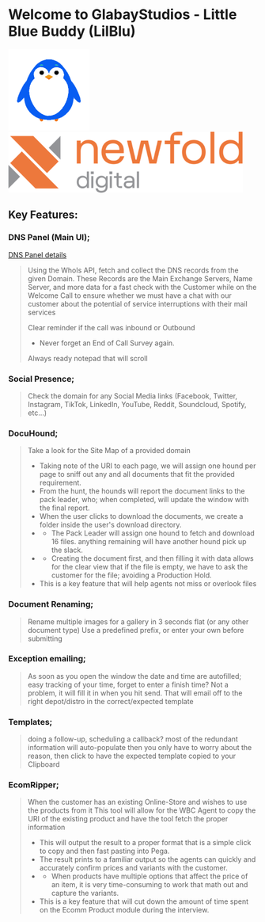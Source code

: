 # Welcome to GlabayStudios - Little Blue Buddy (LilBlu)

<img height="164" src="images/lilblu-large.png" alt="Little Blue Buddy" width="164"/><img alt="Newfold Digital" height="123" src="images/newfold-asset-logo.png" width="474"/>

## **Key Features:**

### DNS Panel (Main UI);
<a href="https://glabay.github.io/Little-Blue-Buddy-LilBlu/dns-details" target="_blank">DNS Panel details</a>

> Using the WhoIs API, fetch and collect the DNS records from the given Domain.
> These Records are the Main Exchange Servers, Name Server, and more data for a fast check with the Customer while on the Welcome Call to ensure whether we must have a chat with our customer about the potential of service interruptions with their mail services
>
> Clear reminder if the call was inbound or Outbound
> - Never forget an End of Call Survey again.
>
> Always ready notepad that will scroll

### Social Presence;
> Check the domain for any Social Media links (Facebook, Twitter, Instagram, TikTok, LinkedIn, YouTube, Reddit, Soundcloud, Spotify, etc...)

### DocuHound;
> Take a look for the Site Map of a provided domain
> - Taking note of the URI to each page, we will assign one hound per page to sniff out any and all documents that fit the provided requirement.
> - From the hunt, the hounds will report the document links to the pack leader, who; when completed, will update the window with the final report.
> - When the user clicks to download the documents, we create a folder inside the user's download directory.
> - - The Pack Leader will assign one hound to fetch and download 16 files. anything remaining will have another hound pick up the slack.
> - - Creating the document first, and then filling it with data allows for the clear view that if the file is empty, we have to ask the customer for the file; avoiding a Production Hold.
> - This is a key feature that will help agents not miss or overlook files

### Document Renaming;
> Rename multiple images for a gallery in 3 seconds flat (or any other document type)
> Use a predefined prefix, or enter your own before submitting

### Exception emailing;
> As soon as you open the window the date and time are autofilled; easy tracking of your time, forget to enter a finish time? Not a problem, it will fill it in when you hit send. That will email off to the right depot/distro in the correct/expected template

### Templates;
> doing a follow-up, scheduling a callback? most of the redundant information will auto-populate then you only have to worry about the reason, then click to have the expected template copied to your Clipboard

### EcomRipper;
> When the customer has an existing Online-Store and wishes to use the products from it
> This tool will allow for the WBC Agent to copy the URI of the existing product and have the tool fetch the proper information
> - This will output the result to a proper format that is a simple click to copy and then fast pasting into Pega.
> - The result prints to a familiar output so the agents can quickly and accurately confirm prices and variants with the customer.
> - - When products have multiple options that affect the price of an item, it is very time-consuming to work that math out and capture the variants.
> - This is a key feature that will cut down the amount of time spent on the Ecomm Product module during the interview.
